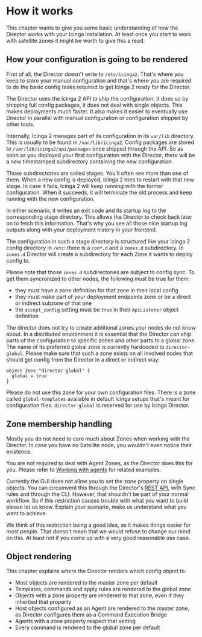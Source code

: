 <a id="How-it-works"></a>How it works
=====================================

This chapter wants to give you some basic understanding of how the
Director works with your Icinga installation. At least once you start
to work with satellite zones it might be worth to give this a read.


How your configuration is going to be rendered
----------------------------------------------

First of all, the Director doesn't write to `/etc/icinga2`. That's where
you keep to store your manual configuration and that's where you are
required to do the basic config tasks required to get Icinga 2 ready for
the Director.

The Director uses the Icinga 2 API to ship the configuration. It does
so by shipping full config packages, it does not deal with single
objects. This makes deployments much faster. It also makes it easier to
eventually use Director in parallel with manual configuration or
configuration shipped by other tools.

Internally, Icinga 2 manages part of its configuration in its `var/lib`
directory. This is usually to be found in `/var/lib/icinga2`. Config
packages are stored to `/var/lib/icinga2/api/packages` once shipped
through the API. So as soon as you deployed your first configuration
with the Director, there will be a new timestamped subdirectory
containing the new configuration.

Those subdirectories are called stages. You'll often see more than one
of them. When a new config is deployed, Icinga 2 tries to restart with
that new stage. In case it fails, Icinga 2 will keep running with the
former configuration. When it succeeds, it will terminate the old process
and keep running with the new configuration.

In either scenario, it writes an exit code and its startup log to the
corresponding stage directory. This allows the Director to check back
later on to fetch this information. That's why you see all those nice
startup log outputs along with your deployment history in your frontend.

The configuration in such a stage directory is structured like your
Icinga 2 config directory in `/etc`: there is a `conf.d` and a `zones.d`
subdirectory. In `zones.d` Director will create a subdirectory for each
Zone it wants to deploy config to.

Please note that those `zones.d` subdirectories are subject to config
sync. To get them syncronized to other nodes, the following must be
true for them:

* they must have a zone definition for that zone in their local config
* they must make part of your deployment endpoints zone or be a direct
  or indirect subzone of that one
* the `accept_config` setting must be `true` in their `ApiListener`
  object definition

The director does not try to create additional zones your nodes do not
know about. In a distributed environment it is essential that the
Director can ship parts of the configuration to specific zones and
other parts to a global zone. The name of its preferred global zone
is currently hardcoded to `director-global`. Please make sure that such
a zone exists on all involved nodes that should get config from the
Director in a direct or indirect way:

```icinga2
object Zone "director-global" {
  global = true
}
```

Please do not use this zone for your own configuration files.
There is a zone called `global-templates` available in default Icinga
setups that's meant for configuration files. `director-global` is reserved
for use by Icinga Director.

Zone membership handling
------------------------

Mostly you do not need to care much about Zones when working with the
Director. In case you have no Satellite node, you wouldn't even notice
their existence.

You are not required to deal with Agent Zones, as the Director does
this for you. Please refer to [Working with agents](24-Working-with-agents.md)
for related examples.

Currently the GUI does not allow you to set the zone property on single
objects. You can circumvent this through the Director's [REST API](70-REST-API.md),
with Sync rules and through the CLI. However, that shouldn't be part
of your normal workflow. So if this restriction causes trouble with what
you want to build please let us know. Explain your scenario, make us
understand what you want to achieve.

We think of this restriction being a good idea, as it makes things
easier for most people. That doesn't mean that we would refuse to change
our mind on this. At least not if you come up with a very good
reasonable use case.


Object rendering
----------------

This chapter explains where the Director renders which config object to.

* Most objects are rendered to the master zone per default
* Templates, commands and apply rules are rendered to the global zone
* Objects with a zone property are rendered to that zone, even if they
  inherited that property
* Host objects configured as an Agent are rendered to the master zone,
  as Director configures them as a Command Execution Bridge
* Agents with a zone property respect that setting
* Every command is rendered to the global zone per default

